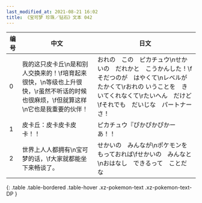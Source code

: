 ```yaml
---
last_modified_at: 2021-08-21 16:02
title: 《宝可梦 珍珠／钻石》文本 042
---
```

| 编号 | 中文 | 日文 |
| ---- | ---- | ---- |
| 0 | 我的这只皮卡丘\n是和别人交换来的！\f培育起来很快，\n等级也上升很快，\r虽然不听话的时候也很麻烦，\f但就算这样\n它也是我重要的伙伴！ | おれの　この　ピカチュウ\nせかいの　だれかと　こうかんした！\fそだつのが　はやくて\nレベルが　たかくて\rおれの いうことを　きいてくれなくて\rたいへん　だけど\fそれでも　だいじな　パートナーさ！ |
| 1 | 皮卡丘：皮卡皮卡皮卡！！ | ピカチュウ『ぴかぴかぴかーあ！！ |
| 2 | 世界上人人都拥有\n宝可梦的话，\f大家就都能坐下来畅谈了。 | せかいの　みんなが\nポケモンを　もっておれば\fせかいの　みんなと\nおはなし　できるって　ことだな |
{: .table .table-bordered .table-hover .xz-pokemon-text .xz-pokemon-text-DP }